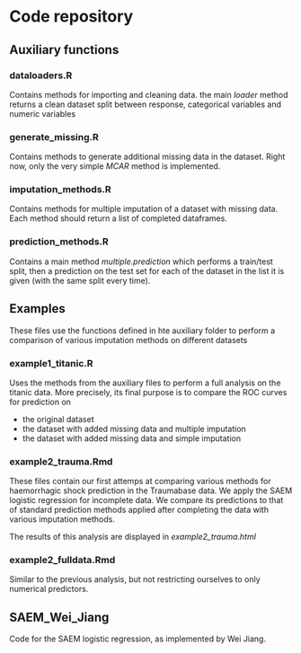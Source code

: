# Code repository

## Auxiliary functions

### dataloaders.R
Contains methods for importing and cleaning data. the main *loader* method returns a clean dataset split between response, categorical variables and numeric variables

### generate_missing.R
Contains methods to generate additional missing data in the dataset. Right now, only the very simple *MCAR* method is implemented.

### imputation_methods.R
Contains methods for multiple imputation of a dataset with missing data. Each method should return a list of completed dataframes.

### prediction_methods.R
Contains a main method *multiple.prediction* which performs a train/test split, then a prediction on the test set for each of the dataset in the list it is given (with the same split every time).

## Examples

These files use the functions defined in hte auxiliary folder to perform a comparison of various imputation methods on different datasets

### example1_titanic.R
Uses the methods from the auxiliary files to perform a full analysis on the titanic data. More precisely, its final purpose is to compare the ROC curves for prediction on 
- the original dataset
- the dataset with added missing data and multiple imputation
- the dataset with added missing data and simple imputation

### example2_trauma.Rmd
These files contain our first attemps at comparing various methods for haemorrhagic shock prediction in the Traumabase data. We apply the SAEM logistic regression for incomplete data. We compare its predictions to that of standard prediction methods applied after completing the data with various imputation methods.

The results of this analysis are displayed in *example2_trauma.html*

### example2_fulldata.Rmd
Similar to the previous analysis, but not restricting ourselves to only numerical predictors.

## SAEM_Wei_Jiang
Code for the SAEM logistic regression, as implemented by Wei Jiang. 
